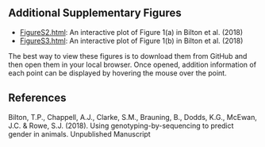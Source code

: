 ## Additional Supplementary Figures 

- [FigureS2.html](FigureS2.html): An interactive plot of Figure 1(a) in Bilton et al. (2018)
- [FigureS3.html](FigureS3.html): An interactive plot of Figure 1(b) in Bilton et al. (2018)

The best way to view these figures is to download them from GitHub and then open them in your local browser. Once opened, addition information of each point can be displayed by hovering the mouse over the point.

## References

Bilton, T.P., Chappell, A.J., Clarke, S.M., Brauning, B., Dodds, K.G., McEwan, J.C. \& Rowe, S.J. (2018). Using genotyping-by-sequencing to predict gender in animals. Unpublished Manuscript
